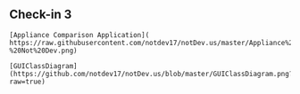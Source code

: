 ## Check-in 3

 	[Appliance Comparison Application]( https://raw.githubusercontent.com/notdev17/notDev.us/master/Appliance%20Comparison%20Application%20-%20Not%20Dev.png)
 
	[GUIClassDiagram](https://github.com/notdev17/notDev.us/blob/master/GUIClassDiagram.png?raw=true)
